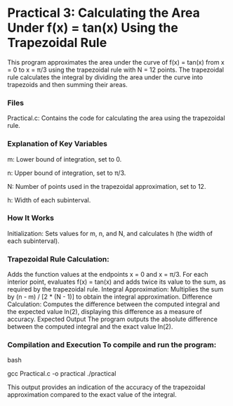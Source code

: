 # Practical 3: Calculating the Area Under f(x) = tan(x) Using the Trapezoidal Rule

This program approximates the area under the curve of f(x) = tan(x) from x = 0 to x = π/3 using the trapezoidal rule with N = 12 points. The trapezoidal rule calculates the integral by dividing the area under the curve into trapezoids and then summing their areas.

### Files

Practical.c: Contains the code for calculating the area using the trapezoidal rule.

### Explanation of Key Variables

m: Lower bound of integration, set to 0.

n: Upper bound of integration, set to π/3.

N: Number of points used in the trapezoidal approximation, set to 12.

h: Width of each subinterval.

### How It Works

Initialization: Sets values for m, n, and N, and calculates h (the width of each subinterval).

### Trapezoidal Rule Calculation:
Adds the function values at the endpoints x = 0 and x = π/3.
For each interior point, evaluates f(x) = tan(x) and adds twice its value to the sum, as required by the trapezoidal rule.
Integral Approximation: Multiplies the sum by (n - m) / [2 * (N - 1)] to obtain the integral approximation.
Difference Calculation: Computes the difference between the computed integral and the expected value ln(2), displaying this difference as a measure of accuracy.
Expected Output The program outputs the absolute difference between the computed integral and the exact value ln(2).

### Compilation and Execution To compile and run the program:

bash

gcc Practical.c -o practical
./practical

This output provides an indication of the accuracy of the trapezoidal approximation compared to the exact value of the integral.
